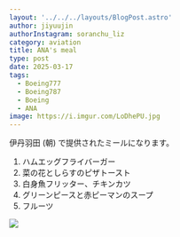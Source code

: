 ```yaml
---
layout: '../../../layouts/BlogPost.astro'
author: jiyuujin
authorInstagram: soranchu_liz
category: aviation
title: ANA's meal
type: post
date: 2025-03-17
tags:
  - Boeing777
  - Boeing787
  - Boeing
  - ANA
image: https://i.imgur.com/LoDhePU.jpg
---
```


伊丹羽田 (朝) で提供されたミールになります。

1. ハムエッグフライバーガー
2. 菜の花としらすのピザトースト
3. 白身魚フリッター、チキンカツ
4. グリーンピースと赤ピーマンのスープ
5. フルーツ

![](/assets/img/20250317/kinaishoku_1.JPG)
